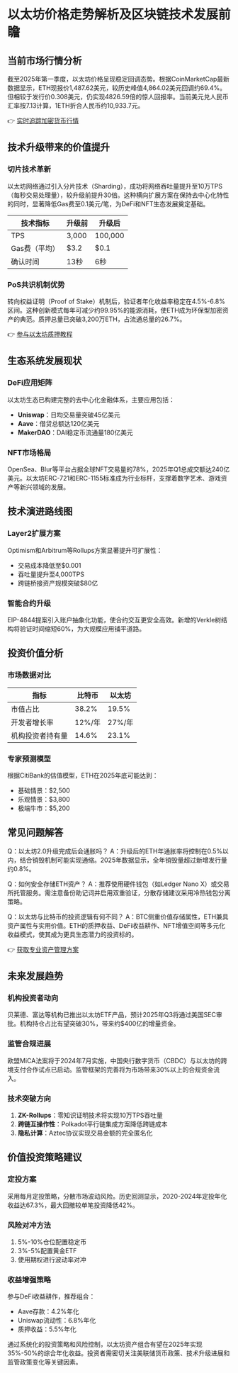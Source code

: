# 以太坊价格走势解析及区块链技术发展前瞻

## 当前市场行情分析

截至2025年第一季度，以太坊价格呈现稳定回调态势。根据CoinMarketCap最新数据显示，ETH现报价1,487.62美元，较历史峰值4,864.02美元回调约69.4%。但相较于发行价0.308美元，仍实现4826.59倍的惊人回报率。当前美元兑人民币汇率按7.13计算，1ETH折合人民币约10,933.7元。

👉 [实时追踪加密货币行情](https://bit.ly/okx_welcome)

## 技术升级带来的价值提升

### 切片技术革新
以太坊网络通过引入分片技术（Sharding），成功将网络吞吐量提升至10万TPS（每秒交易处理量），较升级前提升30倍。这种横向扩展方案在保持去中心化特性的同时，显著降低Gas费至0.1美元/笔，为DeFi和NFT生态发展奠定基础。

| 技术指标       | 升级前    | 升级后    |
|----------------|-----------|-----------|
| TPS            | 3,000     | 100,000   |
| Gas费（平均）  | $3.2      | $0.1      |
| 确认时间       | 13秒      | 6秒       |

### PoS共识机制优势
转向权益证明（Proof of Stake）机制后，验证者年化收益率稳定在4.5%-6.8%区间。这种创新模式每年可减少约99.95%的能源消耗，使ETH成为环保型加密资产的典范。质押总量已突破3,200万ETH，占流通总量的26.7%。

👉 [参与以太坊质押教程](https://bit.ly/okx_welcome)

## 生态系统发展现状

### DeFi应用矩阵
以太坊生态已构建完整的去中心化金融体系，主要应用包括：
- **Uniswap**：日均交易量突破45亿美元
- **Aave**：借贷总额达120亿美元
- **MakerDAO**：DAI稳定币流通量180亿美元

### NFT市场格局
OpenSea、Blur等平台占据全球NFT交易量的78%，2025年Q1总成交额达240亿美元。以太坊ERC-721和ERC-1155标准成为行业标杆，支撑着数字艺术、游戏资产等新兴领域的发展。

## 技术演进路线图

### Layer2扩展方案
Optimism和Arbitrum等Rollups方案显著提升可扩展性：
- 交易成本降低至$0.001
- 吞吐量提升至4,000TPS
- 跨链桥接资产规模突破$80亿

### 智能合约升级
EIP-4844提案引入账户抽象化功能，使合约交互更安全高效。新增的Verkle树结构将验证时间缩短60%，为大规模应用铺平道路。

## 投资价值分析

### 市场数据对比
| 指标            | 比特币     | 以太坊     |
|-----------------|------------|------------|
| 市值占比        | 38.2%      | 19.5%      |
| 开发者增长率    | 12%/年     | 27%/年     |
| 机构投资者持有量| 14.6%      | 23.1%      |

### 专家预测模型
根据CitiBank的估值模型，ETH在2025年底可能达到：
- 基础情景：$2,500
- 乐观情景：$3,800
- 极端牛市：$5,200

## 常见问题解答

Q：以太坊2.0升级完成后会通胀吗？
A：升级后的ETH年通胀率将控制在0.5%以内，结合销毁机制可能实现通缩。2025年数据显示，全年销毁量超过新增发行量约0.8%。

Q：如何安全存储ETH资产？
A：推荐使用硬件钱包（如Ledger Nano X）或交易所托管服务。需注意备份助记词并启用双重验证，分散存储建议采用冷热钱包分离策略。

Q：以太坊与比特币的投资逻辑有何不同？
A：BTC侧重价值存储属性，ETH兼具资产属性与实用价值。ETH的质押收益、DeFi收益耕作、NFT增值空间等多元化收益模式，使其成为更具生态潜力的投资标的。

👉 [获取专业资产管理方案](https://bit.ly/okx_welcome)

## 未来发展趋势

### 机构投资者动向
贝莱德、富达等机构已推出以太坊ETF产品，预计2025年Q3将通过美国SEC审批。机构持仓占比有望突破30%，带来约$400亿的增量资金。

### 监管合规进展
欧盟MiCA法案将于2024年7月实施，中国央行数字货币（CBDC）与以太坊的跨境支付合作试点已启动。监管框架的完善将为市场带来30%以上的合规资金流入。

### 技术突破方向
1. **ZK-Rollups**：零知识证明技术将实现10万TPS吞吐量
2. **跨链互操作性**：Polkadot平行链集成方案降低跨链成本
3. **隐私计算**：Aztec协议实现交易金额的完全匿名化

## 价值投资策略建议

### 定投方案
采用每月定投策略，分散市场波动风险。历史回测显示，2020-2024年定投年化收益达67.3%，最大回撤较单笔投资降低42%。

### 风险对冲方法
1. 5%-10%仓位配置稳定币
2. 3%-5%配置黄金ETF
3. 使用期权进行波动率对冲

### 收益增强策略
参与DeFi收益耕作，推荐组合：
- Aave存款：4.2%年化
- Uniswap流动性：6.8%年化
- 质押收益：5.5%年化

通过系统化的投资策略和风险控制，以太坊资产组合有望在2025年实现35%-50%的综合年化收益。投资者需密切关注美联储货币政策、技术升级进展和监管政策变化等关键因素。